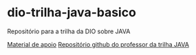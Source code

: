 # dio-trilha-java-basico
Repositório para a trilha da DIO sobre JAVA

<a href="https://glysns.gitbook.io/java-basico/" target="_blank">Material de apoio</a>
<a href="https://github.com/digitalinnovationone/trilha-java-basico" target="_blank">Repositório github do professor da trilha JAVA</a>

